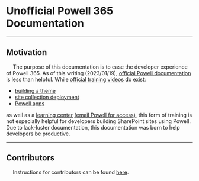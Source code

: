 # Unofficial Powell 365 Documentation

---

## Motivation

&emsp; The purpose of this documentation is to ease the developer experience of Powell 365. As of this writing (2023/01/19), [official Powell documentation](https://support.powell-software.com/hc/en-us) is less than helpful. While [official training videos](https://www.youtube.com/@powellsoftware6848/videos) do exist:
- [building a theme](https://www.youtube.com/watch?v=_JvbDpHYCmo)
- [site collection deployment](https://www.youtube.com/watch?v=oyMBqLUxXfA)
- [Powell apps](https://www.youtube.com/watch?v=U_RZ8Rxpwcw)

as well as a [learning center](https://pow365.sharepoint.com/sites/learningcenter) [(email Powell for access)](https://support.powell-software.com/hc/en-us/requests/new?ticket_form_id=360001285619), this form of training is not especially helpful for developers building SharePoint sites using Powell. Due to lack-luster documentation, this documentation was born to help developers be productive.

---

## Contributors

&emsp; Instructions for contributors can be found [here](./content/setup/contributors.md).
